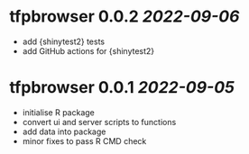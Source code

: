 # tfpbrowser 0.0.2 _2022-09-06_

- add {shinytest2} tests
- add GitHub actions for {shinytest2}

# tfpbrowser 0.0.1 _2022-09-05_

- initialise R package
- convert ui and server scripts to functions
- add data into package
- minor fixes to pass R CMD check

